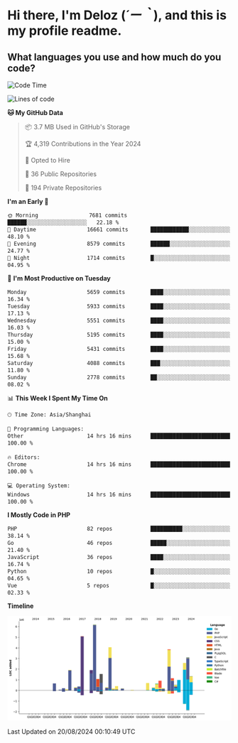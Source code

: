 # **Hi there, I'm Deloz (*´ー｀*), and this is my profile readme.**

## **What languages you use and how much do you code?**

<!--START_SECTION:waka-->
![Code Time](http://img.shields.io/badge/Code%20Time-4%2C558%20hrs%2056%20mins-blue)

![Lines of code](https://img.shields.io/badge/From%20Hello%20World%20I%27ve%20Written-40.6%20million%20lines%20of%20code-blue)

**🐱 My GitHub Data** 

> 📦 3.7 MB Used in GitHub's Storage 
 > 
> 🏆 4,319 Contributions in the Year 2024
 > 
> 💼 Opted to Hire
 > 
> 📜 36 Public Repositories 
 > 
> 🔑 194 Private Repositories 
 > 
**I'm an Early 🐤** 

```text
🌞 Morning                7681 commits        ██████░░░░░░░░░░░░░░░░░░░   22.18 % 
🌆 Daytime                16661 commits       ████████████░░░░░░░░░░░░░   48.10 % 
🌃 Evening                8579 commits        ██████░░░░░░░░░░░░░░░░░░░   24.77 % 
🌙 Night                  1714 commits        █░░░░░░░░░░░░░░░░░░░░░░░░   04.95 % 
```
📅 **I'm Most Productive on Tuesday** 

```text
Monday                   5659 commits        ████░░░░░░░░░░░░░░░░░░░░░   16.34 % 
Tuesday                  5933 commits        ████░░░░░░░░░░░░░░░░░░░░░   17.13 % 
Wednesday                5551 commits        ████░░░░░░░░░░░░░░░░░░░░░   16.03 % 
Thursday                 5195 commits        ████░░░░░░░░░░░░░░░░░░░░░   15.00 % 
Friday                   5431 commits        ████░░░░░░░░░░░░░░░░░░░░░   15.68 % 
Saturday                 4088 commits        ███░░░░░░░░░░░░░░░░░░░░░░   11.80 % 
Sunday                   2778 commits        ██░░░░░░░░░░░░░░░░░░░░░░░   08.02 % 
```


📊 **This Week I Spent My Time On** 

```text
🕑︎ Time Zone: Asia/Shanghai

💬 Programming Languages: 
Other                    14 hrs 16 mins      █████████████████████████   100.00 % 

🔥 Editors: 
Chrome                   14 hrs 16 mins      █████████████████████████   100.00 % 

💻 Operating System: 
Windows                  14 hrs 16 mins      █████████████████████████   100.00 % 
```

**I Mostly Code in PHP** 

```text
PHP                      82 repos            ██████████░░░░░░░░░░░░░░░   38.14 % 
Go                       46 repos            █████░░░░░░░░░░░░░░░░░░░░   21.40 % 
JavaScript               36 repos            ████░░░░░░░░░░░░░░░░░░░░░   16.74 % 
Python                   10 repos            █░░░░░░░░░░░░░░░░░░░░░░░░   04.65 % 
Vue                      5 repos             █░░░░░░░░░░░░░░░░░░░░░░░░   02.33 % 
```



**Timeline**

![Lines of Code chart](https://raw.githubusercontent.com/deloz/deloz/main/assets/bar_graph.png)


 Last Updated on 20/08/2024 00:10:49 UTC
<!--END_SECTION:waka-->
